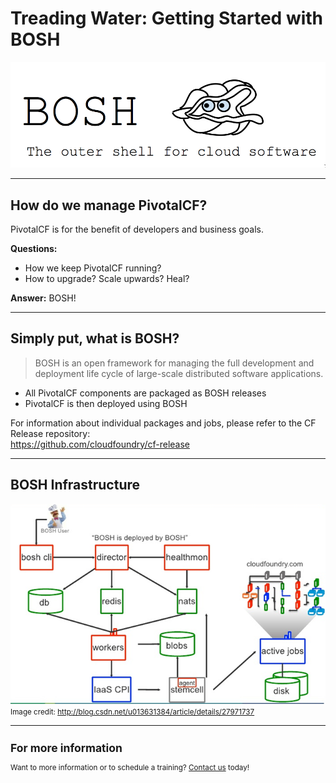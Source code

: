 # Treading Water: Getting Started with BOSH

![logo](images/bosh-clam.png)

---

## How do we manage PivotalCF?

PivotalCF is for the benefit of developers and business goals.

**Questions:**

* How we keep PivotalCF running?
* How to upgrade? Scale upwards? Heal?

**Answer:** BOSH!

---

## Simply put, what is BOSH?

> BOSH is an open framework for managing the full development and deployment life cycle of large-scale distributed software applications.

* All PivotalCF components are packaged as BOSH releases
* PivotalCF is then deployed using BOSH

For information about individual packages and jobs, please refer to the CF Release
repository: <br />
<https://github.com/cloudfoundry/cf-release>

---

## BOSH Infrastructure

![cli-bosh-vms-infrastructure](images/BOSH-infrastructure.png)<br />
<small>Image credit: <http://blog.csdn.net/u013631384/article/details/27971737>

---

## For more information

Want to more information or to schedule a training? [Contact us](http://starkandwayne.com/contact-us.html) today!
